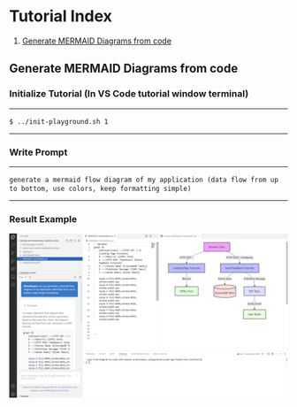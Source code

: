 # Tutorial Index

1. [Generate MERMAID Diagrams from code](#generate-mermaid-diagrams-from-code)

## Generate MERMAID Diagrams from code

### Initialize Tutorial (In VS Code tutorial window terminal)
---
```
$ ../init-playground.sh 1
```
---
### Write Prompt

---

```
generate a mermaid flow diagram of my application (data flow from up to bottom, use colors, keep formatting simple)
```

---

### Result Example

![mermaid flow diagram](../screenshots/mermaid-flow-diagram.png)
